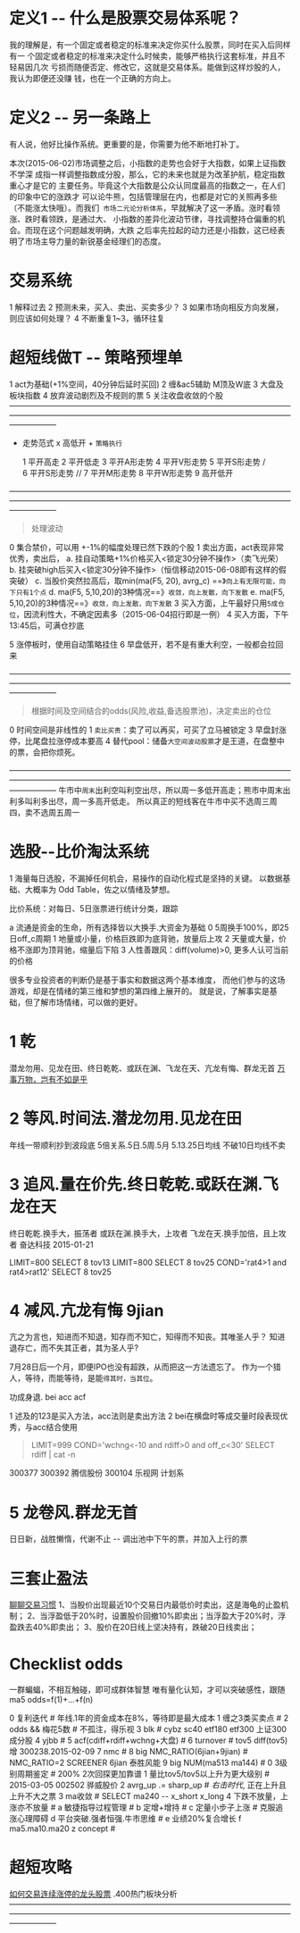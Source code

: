 # 定义1 -- 什么是股票交易体系呢？

  我的理解是，有一个固定或者稳定的标准来决定你买什么股票，同时在买入后同样有一
  个固定或者稳定的标准来决定什么时候卖，能够严格执行这套标准，并且不轻易因几次
  亏损而随便否定、修改它，这就是交易体系。能做到这样炒股的人，我认为即便还没赚
  钱，也在一个正确的方向上。

# 定义2 -- 另一条路上

  有人说，他好比操作系统。更重要的是，你需要为他不断地打补丁。

  本次(2015-06-02)市场调整之后，小指数的走势也会好于大指数，如果上证指数不学深
  成指一样调整指数成分股，那么，它的未来也就是为改革护航，稳定指数重心才是它的
  主要任务。毕竟这个大指数是公众认同度最高的指数之一，在人们的印象中它的涨跌才
  可以论牛熊，包括管理层在内，也都是对它的关照再多些（不能涨太快哦）。而我们`
  市场二元论分析体系`，早就解决了这一矛盾。涨时看领涨、跌时看领跌，是通过大、
  小指数的差异化波动节律，寻找调整持仓偏重的机会。而现在这个问题越发明确，大跌
  之后率先拉起的动力还是小指数，这已经表明了市场主导力量的新锐基金经理们的态度。

# 交易系统

  1 解释过去
  2 预测未来，买入、卖出、买卖多少？
  3 如果市场向相反方向发展，则应该如何处理？
  4 不断重复1~3，循环往复

# 超短线做T -- 策略预埋单

  1 act为基础(+1%空间，40分钟后延时买回)
  2 缠&ac5辅助
    M顶及W底
  3 大盘及板块指数
  4 放弃波动剧烈及不规则的票
  5 关注收盘收敛的个股
——————————————————————————————————————————————————————————————————————————————
- 走势范式 x 高低开 + `策略执行`

  1 平开高走
  2 平开低走
  3 平开A形走势
  4 平开V形走势
  5 平开S形走势 \/\
  6 平开S形走势 /\/
  7 平开M形走势
  8 平开W形走势
  9 高开低开


——————————————————————————————————————————————————————————————————————————————
> 处理波动

  0 集合禁价，可以用 +-1%的幅度处理已然下跌的个股
  1 卖出方面，act表现非常优秀，卖出后，
              a. 挂自动策略+1%价格买入<锁定30分钟不操作>（卖飞光荣）
              b. 挂突破high后买入<锁定30分钟不操作>（恒信移动2015-06-08即有这样的假突破）
              c. 当股价突然拉高后，取min(ma(F5, 20), avrg_c) ==》`向上有无限可能，向下只有1个点`
              d. ma(F5, 5,10,20)的3种情况==》`收敛，向上发散，向下发散`
              e. ma(F5, 5,10,20)的3种情况==》`收敛，向上发散，向下发散`
  3 买入方面，上午最好只用`5成仓位`，因流利性大，不确定因素多（2015-06-04招行即是一例）
  4 买入方面，下午13:45后，可满仓抄底

  5 涨停板时，使用自动策略挂住
  6 早盘低开，若不是有重大利空，一般都会拉回来

——————————————————————————————————————————————————————————————————————————————
> 根据时间及空间结合的odds(风险,收益,备选股票池)，决定卖出的仓位

  0 时间空间是非线性的
  1 `卖比买贵`：卖了可以再买，可买了立马被锁定
  3 早盘封涨停，比尾盘拉涨停成本要高
  4 替代pool：储备`大空间波动股票`才是王道，在盘整中的票，会把你烦死。

——————————————————————————————————————————————————————————————————————————————
  牛市中`周末`出利空叫利空出尽，所以周一多低开高走；熊市中周末出利多叫利多出尽，周一多高开低走。
  所以真正的短线客在牛市中买不选周三周四，卖不选周五周一

# 选股--比价淘汰系统

  1 海量每日选股，不漏掉任何机会，易操作的自动化程式是坚持的关键。
    以数据基础、大概率为 Odd Table，佐之以情绪及梦想。

  比价系统：对每日、5日涨票进行统计分类，跟踪

  a 流通是资金的生命，所有选择皆以大换手.大资金为基础
  0 5周换手100%，即25日off_c周期
  1 地量或小量，价格巨跌即为底背驰，放量后上攻
  2 天量或大量，价格不涨即为顶背驰，缩量后下陷
  3 人性善跟风：diff(volume)>0, 更多人认可当前的价格

  很多专业投资者的判断仍是基于事实和数据这两个基本维度，
  而他们参与的这场游戏，却是在情绪的第三维和梦想的第四维上展开的。
  就是说，了解事实是基础，但了解市场情绪，可以做的更好。

# 1 乾

  潜龙勿用、见龙在田、终日乾乾、或跃在渊、飞龙在天、亢龙有悔、群龙无首 
  [万事万物，岂有不如是乎](http://blog.sina.com.cn/s/blog_4174cd1101012v4u.html)

# 2 等风.时间法.潜龙勿用.见龙在田

  年线一带顺利抄到波段底
  5倍关系.5日.5周.5月
  5.13.25日均线
  不破10日均线不卖

# 3 追风.量在价先.终日乾乾.或跃在渊.飞龙在天

  终日乾乾.换手大，振荡者
  或跃在渊.换手大，上攻者
  飞龙在天.换手加倍，且上攻者 奋达科技 2015-01-21

  LIMIT=800 SELECT 8 tov13
  LIMIT=800 SELECT 8 tov25
  COND='rat4>1 and rat4>rat12' SELECT 8 tov25

# 4 减风.亢龙有悔 9jian

  亢之为言也，知进而不知退，知存而不知亡，知得而不知丧。其唯圣人乎？
  知进退存亡，而不失其正者，其为圣人乎?

  7月28日后一个月，即便IPO也没有超跌，从而把这一方法遗忘了。
  作为一个猎人，等待，而能等待，是能`得其时，当其位`。

  功成身退. bei acc acf

  1 述及的123是买入方法，acc法则是卖出方法
  2 bei在横盘时等成交量时段表现优秀，与acc结合使用

  > LIMIT=999 COND='wchng<-10 and rdiff>0 and off_c<30' SELECT rdiff | cat -n

  300377
  300392 腾信股份
  300104 乐视网   计划系

# 5 龙卷风.群龙无首

  日日新，战胜懒惰，代谢不止 -- 调出池中下午的票，并加入上行的票

# 三套止盈法

  [聊聊交易习惯](http://www.imaibo.net/longweibo/detail/55097b1a9d24b063370000e7)
  1、当股价出现最近10个交易日内最低价时卖出，这是海龟的止盈机制；
  2、当浮盈低于20%时，设置股价回撤10%即卖出；当浮盈大于20%时，浮盈跌去40%即卖出；
  3、股价在20日线上坚决持有，跌破20日线卖出；

# Checklist odds

  一群蝙蝠，不相互触碰，即可成群体智慧
  唯有量化认知，才可以突破感性，跟随ma5
  odds=f(1)+...+f(n)

  0 复利迭代                        # 年线.1年的资金成本在8%，等待即是最大成本
  1 缠之3类买卖点                   #
  2 odds && 梅花5数                 # 不孤注，得乐视
  3 blk                             # cybz sc40 etf180 etf300 上证300成分股
  4 yjbb                            #
  5 acf(cdiff+rdiff+wchng+大盘)     #
  6 turnover                        # tov5 diff(tov5)增 300238.2015-02-09
  7 nmc                             #
  8 big NMC_RATIO(6jian+9jian)      # NMC_RATIO=2 SCREENER 6jian 泰胜风能
  9 big NUM(ma513 ma144)            #
  0 3级别周期鉴定                   # 200% 2次回探更加靠谱
  1 量比tov5/tov5以上升为更大级别   # 2015-03-05 002502 骅威股价
  2 avrg_up .= sharp_up             # *右击时代*, 正在上升且上升不大之票
  3 ma收敛                          # SELECT ma240 -- x_short x_long
  4 下跌不放量，上涨亦不放量        # 
  a 敏捷指导过程管理                # 
  b 定增+增持                       #
  c 定量小步子上涨                  # 克服追涨心理障碍
  d 平台突破.强者恒强.牛市思维      # 
  e 业绩20%复合增长
  f ma5.ma10.ma20
  z concept                         #

# 超短攻略

  [如何交易连续涨停的龙头股票](http://weibo.com/p/1001603840717544895377)
  .400热门板块分析
——————————————————————————————————————————————————————————————————————————————
